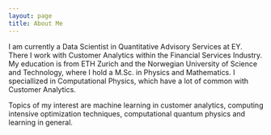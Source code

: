 ```yaml
---
layout: page
title: About Me
---
```


I am currently a Data Scientist in Quantitative Advisory Services at EY. There I work with Customer Analytics within the Financial Services Industry. My education is from ETH Zurich and the Norwegian University of Science and Technology, where I hold a M.Sc. in Physics and Mathematics. I speciallized in Computational Physics, which have a lot of common with Customer Analytics. 

Topics of my interest are machine learning in customer analytics, computing intensive optimization techniques, computational quantum physics and learning in general.

